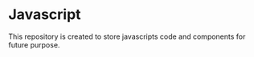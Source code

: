 # Javascript
This repository is created to store javascripts code and components for future purpose.
